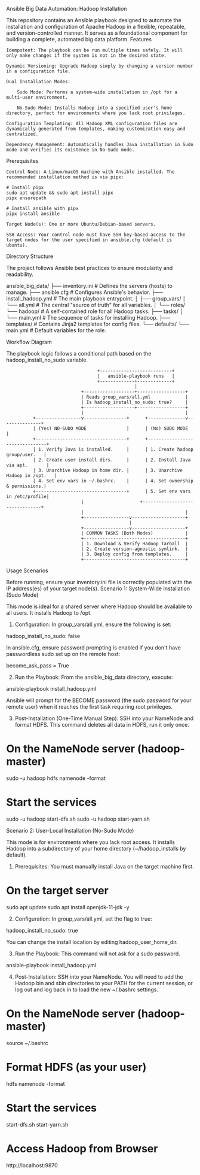 Ansible Big Data Automation: Hadoop Installation

This repository contains an Ansible playbook designed to automate the installation and configuration of Apache Hadoop in a flexible, repeatable, and version-controlled manner. It serves as a foundational component for building a complete, automated big data platform.
Features

    Idempotent: The playbook can be run multiple times safely. It will only make changes if the system is not in the desired state.

    Dynamic Versioning: Upgrade Hadoop simply by changing a version number in a configuration file.

    Dual Installation Modes:

        Sudo Mode: Performs a system-wide installation in /opt for a multi-user environment.

        No-Sudo Mode: Installs Hadoop into a specified user's home directory, perfect for environments where you lack root privileges.

    Configuration Templating: All Hadoop XML configuration files are dynamically generated from templates, making customization easy and centralized.

    Dependency Management: Automatically handles Java installation in Sudo mode and verifies its existence in No-Sudo mode.

Prerequisites

    Control Node: A Linux/macOS machine with Ansible installed. The recommended installation method is via pipx:

    # Install pipx
    sudo apt update && sudo apt install pipx
    pipx ensurepath

    # Install ansible with pipx
    pipx install ansible

    Target Node(s): One or more Ubuntu/Debian-based servers.

    SSH Access: Your control node must have SSH key-based access to the target nodes for the user specified in ansible.cfg (default is ubuntu).

Directory Structure

The project follows Ansible best practices to ensure modularity and readability.

ansible_big_data/
├── inventory.ini             # Defines the servers (hosts) to manage.
├── ansible.cfg               # Configures Ansible's behavior.
├── install_hadoop.yml        # The main playbook entrypoint.
│
├── group_vars/
│   └── all.yml               # The central "source of truth" for all variables.
│
└── roles/
    └── hadoop/               # A self-contained role for all Hadoop tasks.
        ├── tasks/
        │   └── main.yml      # The sequence of tasks for installing Hadoop.
        ├── templates/        # Contains Jinja2 templates for config files.
        └── defaults/
            └── main.yml      # Default variables for the role.

Workflow Diagram

The playbook logic follows a conditional path based on the hadoop_install_no_sudo variable.

                                      +---------------------------+
                                      |   ansible-playbook runs   |
                                      +-------------+-------------+
                                                    |
                                +-------------------+------------------+
                                | Reads group_vars/all.yml             |
                                | Is hadoop_install_no_sudo: true?     |
                                +-------------------+------------------+
                                |                                      |
              +-----------------v----------------+      +--------------v---------------+
              | (Yes) NO-SUDO MODE               |      | (No) SUDO MODE                 |
              +----------------------------------+      +--------------------------------+
              | 1. Verify Java is installed.     |      | 1. Create hadoop group/user.   |
              | 2. Create user install dirs.     |      | 2. Install Java via apt.       |
              | 3. Unarchive Hadoop in home dir. |      | 3. Unarchive Hadoop in /opt.   |
              | 4. Set env vars in ~/.bashrc.    |      | 4. Set ownership & permissions.|
              +----------------------------------+      | 5. Set env vars in /etc/profile|
                                |                     +--------------------------------+
                                |                                      |
                                +-----------------v--------------------+
                                                  |
                                +-----------------v--------------------+
                                | COMMON TASKS (Both Modes)            |
                                +--------------------------------------+
                                | 1. Download & Verify Hadoop Tarball  |
                                | 2. Create version-agnostic symlink.  |
                                | 3. Deploy config from templates.     |
                                +--------------------------------------+

Usage Scenarios

Before running, ensure your inventory.ini file is correctly populated with the IP address(es) of your target node(s).
Scenario 1: System-Wide Installation (Sudo Mode)

This mode is ideal for a shared server where Hadoop should be available to all users. It installs Hadoop to /opt.

1. Configuration:
In group_vars/all.yml, ensure the following is set:

hadoop_install_no_sudo: false

In ansible.cfg, ensure password prompting is enabled if you don't have passwordless sudo set up on the remote host:

become_ask_pass = True

2. Run the Playbook:
From the ansible_big_data directory, execute:

ansible-playbook install_hadoop.yml

Ansible will prompt for the BECOME password (the sudo password for your remote user) when it reaches the first task requiring root privileges.

3. Post-Installation (One-Time Manual Step):
SSH into your NameNode and format HDFS. This command deletes all data in HDFS, run it only once.

# On the NameNode server (hadoop-master)
sudo -u hadoop hdfs namenode -format

# Start the services
sudo -u hadoop start-dfs.sh
sudo -u hadoop start-yarn.sh

Scenario 2: User-Local Installation (No-Sudo Mode)

This mode is for environments where you lack root access. It installs Hadoop into a subdirectory of your home directory (~/hadoop_installs by default).

1. Prerequisites:
You must manually install Java on the target machine first.

# On the target server
sudo apt update
sudo apt install openjdk-11-jdk -y

2. Configuration:
In group_vars/all.yml, set the flag to true:

hadoop_install_no_sudo: true

You can change the install location by editing hadoop_user_home_dir.

3. Run the Playbook:
This command will not ask for a sudo password.

ansible-playbook install_hadoop.yml

4. Post-Installation:
SSH into your NameNode. You will need to add the Hadoop bin and sbin directories to your PATH for the current session, or log out and log back in to load the new ~/.bashrc settings.

# On the NameNode server (hadoop-master)
source ~/.bashrc

# Format HDFS (as your user)
hdfs namenode -format

# Start the services
start-dfs.sh
start-yarn.sh

# Access Hadoop from Browser
http://localhost:9870

